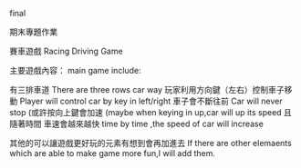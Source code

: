 final

期末專題作業

賽車遊戲
Racing Driving Game

主要遊戲內容：
main game include:

有三排車道
There are three rows car way
玩家利用方向鍵（左右）控制車子移動
Player will control car by key in left/right 
車子會不斷往前
Car will never stop
(或許按向上鍵會加速
(maybe when keying in up,car will up its speed
且隨著時間 車速會越來越快
time by time ,the speed of car will increase

其他的可以讓遊戲更好玩的元素有想到會再加進去
If there are other elemaents which are able to make game more fun,I will add them.

